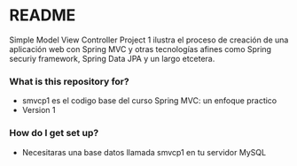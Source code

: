 # README #

Simple Model View Controller Project 1 ilustra el proceso de creación de una aplicación web con Spring MVC y otras tecnologías afines como Spring securiy framework, Spring Data JPA y un largo etcetera.

### What is this repository for? ###

* smvcp1 es el codigo base del curso Spring MVC: un enfoque practico
* Version 1

### How do I get set up? ###

* Necesitaras una base datos llamada smvcp1 en tu servidor MySQL